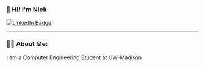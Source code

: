 ### 👋 Hi! I'm Nick

<div id="badges">
  <a href="www.linkedin.com/in/nick-mast2022">
    <img src="https://img.shields.io/badge/LinkedIn-blue?style=for-the-badge&logo=linkedin&logoColor=white" alt="LinkedIn Badge"/>
  </a>
</div>

---

### :technologist: About Me:
I am a Computer Engineering Student at UW-Madison
